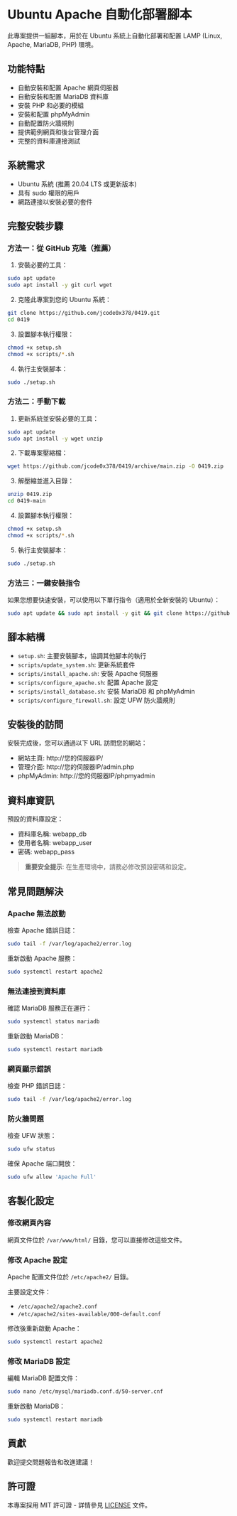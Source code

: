 # Ubuntu Apache 自動化部署腳本

此專案提供一組腳本，用於在 Ubuntu 系統上自動化部署和配置 LAMP (Linux, Apache, MariaDB, PHP) 環境。

## 功能特點

- 自動安裝和配置 Apache 網頁伺服器
- 自動安裝和配置 MariaDB 資料庫
- 安裝 PHP 和必要的模組
- 安裝和配置 phpMyAdmin
- 自動配置防火牆規則
- 提供範例網頁和後台管理介面
- 完整的資料庫連接測試

## 系統需求

- Ubuntu 系統 (推薦 20.04 LTS 或更新版本)
- 具有 sudo 權限的用戶
- 網路連接以安裝必要的套件

## 完整安裝步驟

### 方法一：從 GitHub 克隆（推薦）

1. 安裝必要的工具：

```bash
sudo apt update
sudo apt install -y git curl wget
```

2. 克隆此專案到您的 Ubuntu 系統：

```bash
git clone https://github.com/jcode0x378/0419.git
cd 0419
```

3. 設置腳本執行權限：

```bash
chmod +x setup.sh
chmod +x scripts/*.sh
```

4. 執行主安裝腳本：

```bash
sudo ./setup.sh
```

### 方法二：手動下載

1. 更新系統並安裝必要的工具：

```bash
sudo apt update
sudo apt install -y wget unzip
```

2. 下載專案壓縮檔：

```bash
wget https://github.com/jcode0x378/0419/archive/main.zip -O 0419.zip
```

3. 解壓縮並進入目錄：

```bash
unzip 0419.zip
cd 0419-main
```

4. 設置腳本執行權限：

```bash
chmod +x setup.sh
chmod +x scripts/*.sh
```

5. 執行主安裝腳本：

```bash
sudo ./setup.sh
```

### 方法三：一鍵安裝指令

如果您想要快速安裝，可以使用以下單行指令（適用於全新安裝的 Ubuntu）：

```bash
sudo apt update && sudo apt install -y git && git clone https://github.com/jcode0x378/0419.git && cd 0419 && chmod +x setup.sh scripts/*.sh && sudo ./setup.sh
```

## 腳本結構

- `setup.sh`: 主要安裝腳本，協調其他腳本的執行
- `scripts/update_system.sh`: 更新系統套件
- `scripts/install_apache.sh`: 安裝 Apache 伺服器
- `scripts/configure_apache.sh`: 配置 Apache 設定
- `scripts/install_database.sh`: 安裝 MariaDB 和 phpMyAdmin
- `scripts/configure_firewall.sh`: 設定 UFW 防火牆規則

## 安裝後的訪問

安裝完成後，您可以通過以下 URL 訪問您的網站：

- 網站主頁: http://您的伺服器IP/
- 管理介面: http://您的伺服器IP/admin.php
- phpMyAdmin: http://您的伺服器IP/phpmyadmin

## 資料庫資訊

預設的資料庫設定：

- 資料庫名稱: webapp_db
- 使用者名稱: webapp_user
- 密碼: webapp_pass

> **重要安全提示**: 在生產環境中，請務必修改預設密碼和設定。

## 常見問題解決

### Apache 無法啟動

檢查 Apache 錯誤日誌：

```bash
sudo tail -f /var/log/apache2/error.log
```

重新啟動 Apache 服務：

```bash
sudo systemctl restart apache2
```

### 無法連接到資料庫

確認 MariaDB 服務正在運行：

```bash
sudo systemctl status mariadb
```

重新啟動 MariaDB：

```bash
sudo systemctl restart mariadb
```

### 網頁顯示錯誤

檢查 PHP 錯誤日誌：

```bash
sudo tail -f /var/log/apache2/error.log
```

### 防火牆問題

檢查 UFW 狀態：

```bash
sudo ufw status
```

確保 Apache 端口開放：

```bash
sudo ufw allow 'Apache Full'
```

## 客製化設定

### 修改網頁內容

網頁文件位於 `/var/www/html/` 目錄，您可以直接修改這些文件。

### 修改 Apache 設定

Apache 配置文件位於 `/etc/apache2/` 目錄。

主要設定文件：
- `/etc/apache2/apache2.conf`
- `/etc/apache2/sites-available/000-default.conf`

修改後重新啟動 Apache：

```bash
sudo systemctl restart apache2
```

### 修改 MariaDB 設定

編輯 MariaDB 配置文件：

```bash
sudo nano /etc/mysql/mariadb.conf.d/50-server.cnf
```

重新啟動 MariaDB：

```bash
sudo systemctl restart mariadb
```

## 貢獻

歡迎提交問題報告和改進建議！

## 許可證

本專案採用 MIT 許可證 - 詳情參見 [LICENSE](LICENSE) 文件。 